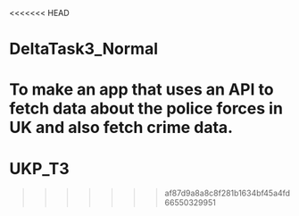 <<<<<<< HEAD
# DeltaTask3_Normal
To make an app that uses an API to fetch data about the police forces in UK and also fetch crime data.
=======
# UKP_T3
>>>>>>> af87d9a8a8c8f281b1634bf45a4fd66550329951
